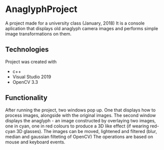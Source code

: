 # AnaglyphProject
A project made for a university class (January, 2018)
It is a console aplication that displays old anaglyph camera images and performs simple image transformations on them.

## Technologies
Project was created with
* c++
* Visual Studio 2019
* OpenCV 3.3

## Functionality
After running the project, two windows pop up. One that displays how to process images, alongside with the original images. The second window displays the anaglyph - an image constructed by overlaying two images, one in cyan, one in red colours to produce a 3D like effect (if wearing red-cyan 3D glasses).
The images can be moved, lightened and filtered (blur, median and gaussian filteting of OpenCV)
The operations are based on mouse and keyboard events.
